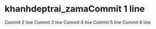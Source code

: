 # khanhdeptrai_zamaCommit 1 line
Commit 2 line
Commit 3 line
Commit 4 line
Commit 5 line
Commit 6 line
